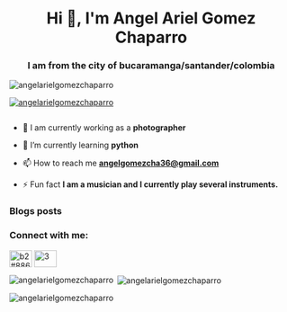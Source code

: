 <h1 align="center">Hi 👋, I'm Angel Ariel Gomez Chaparro</h1>
<h3 align="center">I am from the city of bucaramanga/santander/colombia</h3>

<p align="left"> <img src="https://komarev.com/ghpvc/?username=angelarielgomezchaparro&label=Profile%20views&color=0e75b6&style=flat" alt="angelarielgomezchaparro" /> </p>

<p align="left"> <a href="https://github.com/ryo-ma/github-profile-trophy"><img src="https://github-profile-trophy.vercel.app/?username=angelarielgomezchaparro" alt="angelarielgomezchaparro" /></a> </p>

<p align="left"> <a href="https://twitter.com/" target="blank"><img src="https://img.shields.io/twitter/follow/?logo=twitter&style=for-the-badge" alt="" /></a> </p>

- 🔭 I am currently working as a **photographer**

- 🌱 I’m currently learning **python**

- 📫 How to reach me **angelgomezcha36@gmail.com**

- ⚡ Fun fact **I am a musician and I currently play several instruments.**

### Blogs posts
<!-- BLOG-POST-LIST:START -->
<!-- BLOG-POST-LIST:END -->

<h3 align="left">Connect with me:</h3>
<p align="left">
<a href="https://discord.gg/b2#8865" target="blank"><img align="center" src="https://raw.githubusercontent.com/rahuldkjain/github-profile-readme-generator/master/src/images/icons/Social/discord.svg" alt="b2#8865" height="30" width="40" /></a>
<a href="/3" target="blank"><img align="center" src="https://raw.githubusercontent.com/rahuldkjain/github-profile-readme-generator/master/src/images/icons/Social/rss.svg" alt="3" height="30" width="40" /></a>
</p>

<p><img align="left" src="https://github-readme-stats.vercel.app/api/top-langs?username=angelarielgomezchaparro&show_icons=true&locale=en&layout=compact" alt="angelarielgomezchaparro" /></p>

<p>&nbsp;<img align="center" src="https://github-readme-stats.vercel.app/api?username=angelarielgomezchaparro&show_icons=true&locale=en" alt="angelarielgomezchaparro" /></p>

<p><img align="center" src="https://github-readme-streak-stats.herokuapp.com/?user=angelarielgomezchaparro&" alt="angelarielgomezchaparro" /></p>

